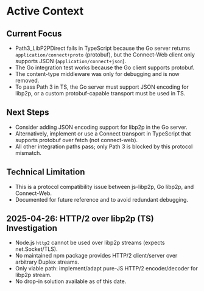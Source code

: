 # Active Context

## Current Focus

- Path3_LibP2PDirect fails in TypeScript because the Go server returns `application/connect+proto` (protobuf), but the Connect-Web client only supports JSON (`application/connect+json`).
- The Go integration test works because the Go client supports protobuf.
- The content-type middleware was only for debugging and is now removed.
- To pass Path 3 in TS, the Go server must support JSON encoding for libp2p, or a custom protobuf-capable transport must be used in TS.

## Next Steps

- Consider adding JSON encoding support for libp2p in the Go server.
- Alternatively, implement or use a Connect transport in TypeScript that supports protobuf over fetch (not connect-web).
- All other integration paths pass; only Path 3 is blocked by this protocol mismatch.

## Technical Limitation

- This is a protocol compatibility issue between js-libp2p, Go libp2p, and Connect-Web.
- Documented for future reference and to avoid redundant debugging.

## 2025-04-26: HTTP/2 over libp2p (TS) Investigation

- Node.js `http2` cannot be used over libp2p streams (expects net.Socket/TLS).
- No maintained npm package provides HTTP/2 client/server over arbitrary Duplex streams.
- Only viable path: implement/adapt pure-JS HTTP/2 encoder/decoder for libp2p stream.
- No drop-in solution available as of this date.

